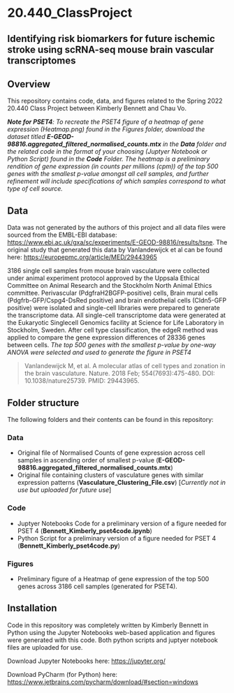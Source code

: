 # 20.440_ClassProject
## Identifying risk biomarkers for future ischemic stroke using scRNA-seq mouse brain vascular transcriptomes

## Overview
This repository contains code, data, and figures related to the Spring 2022 20.440 Class Project between Kimberly Bennett and Chau Vo.

*__Note for PSET4__: To recreate the PSET4 figure of a heatmap of gene expression (Heatmap.png) found in the Figures folder, download the dataset titled **E-GEOD-98816.aggregated_filtered_normalised_counts.mtx** in the **Data** folder and the related code in the format of your choosing (Juptyer Notebook or Python Script) found in the **Code** Folder. The heatmap is a preliminary rendition of gene expression (in counts per millions (cpm)) of the top 500 genes with the smallest p-value amongst all cell samples, and further refinement will include specifications of which samples correspond to what type of cell source.*

## Data
Data was not generated by the authors of this project and all data files were sourced from the EMBL-EBI database: https://www.ebi.ac.uk/gxa/sc/experiments/E-GEOD-98816/results/tsne. The original study that generated this data by Vanlandewijck et al can be found here: https://europepmc.org/article/MED/29443965

3186 single cell samples from mouse brain vasculature were collected under animal experiment protocol approved by the Uppsala Ethical Committee on Animal Research and the Stockholm North Animal Ethics committee. Perivascular (PdgfraH2BGFP-positive) cells, Brain mural cells (Pdgfrb-GFP/Cspg4-DsRed positive) and brain endothelial cells (Cldn5-GFP positive) were isolated and single-cell libraries were prepared to generate the transcriptome data. All single-cell transcriptome data were generated at the Eukaryotic Singlecell Genomics facility at Science for Life Laboratory in Stockholm, Sweden. After cell type classification, the edgeR method was applied to compare the gene expression differences of 28336 genes between cells. *The top 500 genes with the smallest p-value by one-way ANOVA were selected and used to generate the figure in PSET4*

> Vanlandewijck M, et al. A molecular atlas of cell types and zonation in the brain vasculature. Nature. 2018 Feb; 554(7693):475-480. DOI: 10.1038/nature25739. PMID: 29443965.

## Folder structure
The following folders and their contents can be found in this repository:
### Data
-   Original file of Normalised Counts of gene expression across cell samples in ascending order of smallest p-value (**E-GEOD-98816.aggregated_filtered_normalised_counts.mtx**)
-   Original file containing clusters of vasculature genes with similar expression patterns (**Vasculature_Clustering_File.csv**) [*Currently not in use but uploaded for future use*]
### Code
-   Juptyer Notebooks Code for a preliminary version of a figure needed for PSET 4 (**Bennett_Kimberly_pset4code.ipynb**)
-   Python Script for a preliminary version of a figure needed for PSET 4 (**Bennett_Kimberly_pset4code.py**)
### Figures
-   Preliminary figure of a Heatmap of gene expression of the top 500 genes across 3186 cell samples (generated for PSET4).

## Installation
Code in this repository was completely written by Kimberly Bennett in Python using the Jupyter Notebooks web-based application and figures were generated with this code. Both python scripts and juptyer notebook files are uploaded for use.

Download Jupyter Notebooks here: https://jupyter.org/

Download PyCharm (for Python) here: https://www.jetbrains.com/pycharm/download/#section=windows
